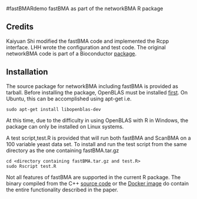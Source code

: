 #fastBMARdemo
fastBMA as part of the networkBMA R package
## Credits
Kaiyuan Shi modified the fastBMA code and implemented the Rcpp interface. LHH wrote the configuration and test code. The original networkBMA code is part of a Bioconductor [package](https://www.bioconductor.org/packages/release/bioc/html/networkBMA.html).

## Installation
The source package for networkBMA including fastBMA is provided as tarball.
Before installing the package, OpenBLAS must be installed [first](http://www.openblas.net/). On Ubuntu, this can be accomplished using apt-get i.e. 
````
sudo apt-get install libopenblas-dev
````
At this time, due to the difficulty in using OpenBLAS with R in Windows, the package can only be installed on Linux systems. 

A test script,test.R is provided that will run both fastBMA and ScanBMA on a 100 variable yeast data set.
To install and run the test script from the same directory as the one containing fastBMA.tar.gz

````
cd <directory containing fastBMA.tar.gz and test.R>
sudo Rscript test.R
````
Not all features of fastBMA are supported in the current R package. The binary compiled from the C++ [source code](https://github.com/lhhunghimself/fastBMA) or the [Docker image](https://hub.docker.com/r/biodepot/fastbmampi/) do contain the entire functionality described in the paper.
